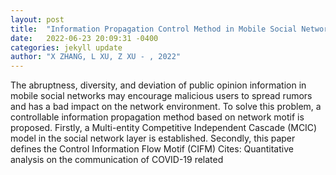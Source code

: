 ```yaml
---
layout: post
title:  "Information Propagation Control Method in Mobile Social Networks Based on Network Motifs"
date:   2022-06-23 20:09:31 -0400
categories: jekyll update
author: "X ZHANG, L XU, Z XU - , 2022"
---
```

The abruptness, diversity, and deviation of public opinion information in mobile social networks may encourage malicious users to spread rumors and has a bad impact on the network environment. To solve this problem, a controllable information propagation method based on network motif is proposed. Firstly, a Multi-entity Competitive Independent Cascade (MCIC) model in the social network layer is established. Secondly, this paper defines the Control Information Flow Motif (CIFM)  Cites: Quantitative analysis on the communication of COVID-19 related